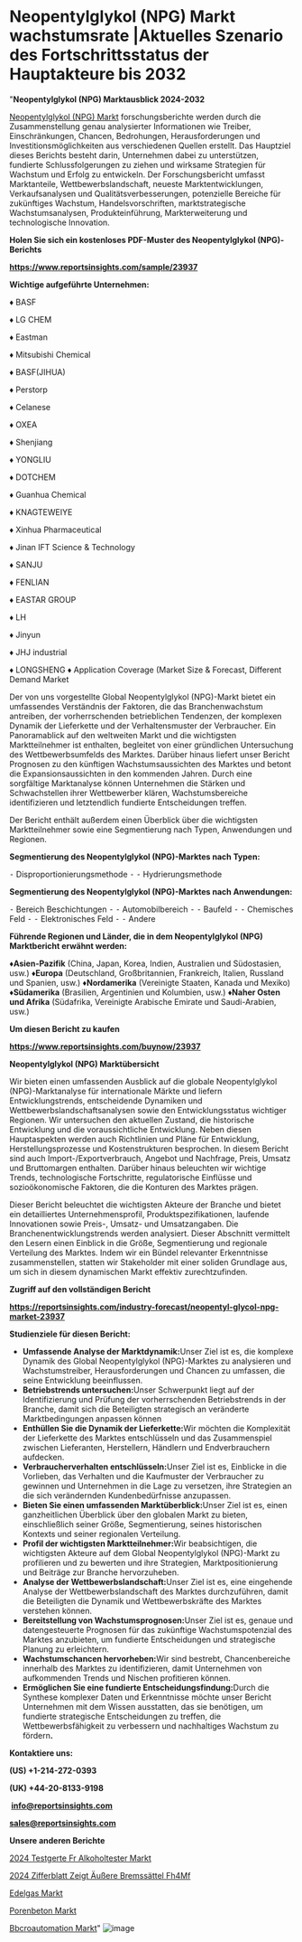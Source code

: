 # Neopentylglykol (NPG) Markt wachstumsrate |Aktuelles Szenario des Fortschrittsstatus der Hauptakteure bis 2032

"<strong><b>Neopentylglykol (NPG) Marktausblick 2024-2032</b></strong>

<a href=https://www.reportsinsights.com/sample/23937>Neopentylglykol (NPG) Markt</a> forschungsberichte werden durch die Zusammenstellung genau analysierter Informationen wie Treiber, Einschränkungen, Chancen, Bedrohungen, Herausforderungen und Investitionsmöglichkeiten aus verschiedenen Quellen erstellt. Das Hauptziel dieses Berichts besteht darin, Unternehmen dabei zu unterstützen, fundierte Schlussfolgerungen zu ziehen und wirksame Strategien für Wachstum und Erfolg zu entwickeln. Der Forschungsbericht umfasst Marktanteile, Wettbewerbslandschaft, neueste Marktentwicklungen, Verkaufsanalysen und Qualitätsverbesserungen, potenzielle Bereiche für zukünftiges Wachstum, Handelsvorschriften, marktstrategische Wachstumsanalysen, Produkteinführung, Markterweiterung und technologische Innovation.

<strong><b>Holen Sie sich ein kostenloses PDF-Muster des Neopentylglykol (NPG)-Berichts</b></strong>

<a href=https://www.reportsinsights.com/sample/23937><strong><u>https://www.reportsinsights.com/sample/23937</u></strong></a>

<strong>Wichtige aufgeführte Unternehmen:</strong>

♦ BASF

♦ LG CHEM

♦ Eastman

♦ Mitsubishi Chemical

♦ BASF(JIHUA)

♦ Perstorp

♦ Celanese

♦ OXEA

♦ Shenjiang

♦ YONGLIU

♦ DOTCHEM

♦ Guanhua Chemical

♦ KNAGTEWEIYE

♦ Xinhua Pharmaceutical

♦ Jinan IFT Science & Technology

♦ SANJU

♦ FENLIAN

♦ EASTAR GROUP

♦ LH

♦ Jinyun

♦ JHJ industrial

♦ LONGSHENG
♦ Application Coverage (Market Size & Forecast, Different Demand Market

Der von uns vorgestellte Global Neopentylglykol (NPG)-Markt bietet ein umfassendes Verständnis der Faktoren, die das Branchenwachstum antreiben, der vorherrschenden betrieblichen Tendenzen, der komplexen Dynamik der Lieferkette und der Verhaltensmuster der Verbraucher. Ein Panoramablick auf den weltweiten Markt und die wichtigsten Marktteilnehmer ist enthalten, begleitet von einer gründlichen Untersuchung des Wettbewerbsumfelds des Marktes. Darüber hinaus liefert unser Bericht Prognosen zu den künftigen Wachstumsaussichten des Marktes und betont die Expansionsaussichten in den kommenden Jahren. Durch eine sorgfältige Marktanalyse können Unternehmen die Stärken und Schwachstellen ihrer Wettbewerber klären, Wachstumsbereiche identifizieren und letztendlich fundierte Entscheidungen treffen.

Der Bericht enthält außerdem einen Überblick über die wichtigsten Marktteilnehmer sowie eine Segmentierung nach Typen, Anwendungen und Regionen.

<strong>Segmentierung des Neopentylglykol (NPG)-Marktes nach Typen:</strong>

⁃ Disproportionierungsmethode
⁃ ⁃ Hydrierungsmethode

<strong>Segmentierung des Neopentylglykol (NPG)-Marktes nach Anwendungen:</strong>

⁃ Bereich Beschichtungen
⁃ ⁃ Automobilbereich
⁃ ⁃ Baufeld
⁃ ⁃ Chemisches Feld
⁃ ⁃ Elektronisches Feld
⁃ ⁃ Andere

<strong><b>Führende Regionen und Länder, die in dem Neopentylglykol (NPG) Marktbericht erwähnt werden:</b></strong>

<strong><b>♦Asien-Pazifik</b></strong> (China, Japan, Korea, Indien, Australien und Südostasien, usw.)
<strong><b>♦Europa</b></strong> (Deutschland, Großbritannien, Frankreich, Italien, Russland und Spanien, usw.)
♦<strong><b>Nordamerika</b></strong> (Vereinigte Staaten, Kanada und Mexiko)
<strong><b>♦Südamerika</b></strong> (Brasilien, Argentinien und Kolumbien, usw.)
<strong><b>♦Naher Osten und Afrika</b></strong> (Südafrika, Vereinigte Arabische Emirate und Saudi-Arabien, usw.)

<strong>Um diesen Bericht zu kaufen</strong>

<a href=https://www.reportsinsights.com/buynow/23937><strong><u>https://www.reportsinsights.com/buynow/23937</u></strong></a>

<strong>Neopentylglykol (NPG) Marktübersicht</strong>

Wir bieten einen umfassenden Ausblick auf die globale Neopentylglykol (NPG)-Marktanalyse für internationale Märkte und liefern Entwicklungstrends, entscheidende Dynamiken und Wettbewerbslandschaftsanalysen sowie den Entwicklungsstatus wichtiger Regionen. Wir untersuchen den aktuellen Zustand, die historische Entwicklung und die voraussichtliche Entwicklung. Neben diesen Hauptaspekten werden auch Richtlinien und Pläne für Entwicklung, Herstellungsprozesse und Kostenstrukturen besprochen. In diesem Bericht sind auch Import-/Exportverbrauch, Angebot und Nachfrage, Preis, Umsatz und Bruttomargen enthalten. Darüber hinaus beleuchten wir wichtige Trends, technologische Fortschritte, regulatorische Einflüsse und sozioökonomische Faktoren, die die Konturen des Marktes prägen.

Dieser Bericht beleuchtet die wichtigsten Akteure der Branche und bietet ein detailliertes Unternehmensprofil, Produktspezifikationen, laufende Innovationen sowie Preis-, Umsatz- und Umsatzangaben. Die Branchenentwicklungstrends werden analysiert. Dieser Abschnitt vermittelt den Lesern einen Einblick in die Größe, Segmentierung und regionale Verteilung des Marktes. Indem wir ein Bündel relevanter Erkenntnisse zusammenstellen, statten wir Stakeholder mit einer soliden Grundlage aus, um sich in diesem dynamischen Markt effektiv zurechtzufinden.

<strong>Zugriff auf den vollständigen Bericht</strong>

<a href=https://reportsinsights.com/industry-forecast/neopentyl-glycol-npg-market-23937><strong>https://reportsinsights.com/industry-forecast/neopentyl-glycol-npg-market-23937</strong></a>

<strong>Studienziele für diesen Bericht:</strong>
<ul>
  <li><strong>Umfassende Analyse der Marktdynamik:</strong>Unser Ziel ist es, die komplexe Dynamik des Global Neopentylglykol (NPG)-Marktes zu analysieren und Wachstumstreiber, Herausforderungen und Chancen zu umfassen, die seine Entwicklung beeinflussen.</li>
  <li><strong>Betriebstrends untersuchen:</strong>Unser Schwerpunkt liegt auf der Identifizierung und Prüfung der vorherrschenden Betriebstrends in der Branche, damit sich die Beteiligten strategisch an veränderte Marktbedingungen anpassen können</li>
  <li><strong>Enthüllen Sie die Dynamik der Lieferkette:</strong>Wir möchten die Komplexität der Lieferkette des Marktes entschlüsseln und das Zusammenspiel zwischen Lieferanten, Herstellern, Händlern und Endverbrauchern aufdecken.</li>
  <li><strong>Verbraucherverhalten entschlüsseln:</strong>Unser Ziel ist es, Einblicke in die Vorlieben, das Verhalten und die Kaufmuster der Verbraucher zu gewinnen und Unternehmen in die Lage zu versetzen, ihre Strategien an die sich verändernden Kundenbedürfnisse anzupassen.</li>
  <li><strong>Bieten Sie einen umfassenden Marktüberblick:</strong>Unser Ziel ist es, einen ganzheitlichen Überblick über den globalen Markt zu bieten, einschließlich seiner Größe, Segmentierung, seines historischen Kontexts und seiner regionalen Verteilung.</li>
  <li><strong>Profil der wichtigsten Marktteilnehmer:</strong>Wir beabsichtigen, die wichtigsten Akteure auf dem Global Neopentylglykol (NPG)-Markt zu profilieren und zu bewerten und ihre Strategien, Marktpositionierung und Beiträge zur Branche hervorzuheben.</li>
  <li><strong>Analyse der Wettbewerbslandschaft:</strong>Unser Ziel ist es, eine eingehende Analyse der Wettbewerbslandschaft des Marktes durchzuführen, damit die Beteiligten die Dynamik und Wettbewerbskräfte des Marktes verstehen können.</li>
  <li><strong>Bereitstellung von Wachstumsprognosen:</strong>Unser Ziel ist es, genaue und datengesteuerte Prognosen für das zukünftige Wachstumspotenzial des Marktes anzubieten, um fundierte Entscheidungen und strategische Planung zu erleichtern.</li>
  <li><strong>Wachstumschancen hervorheben:</strong>Wir sind bestrebt, Chancenbereiche innerhalb des Marktes zu identifizieren, damit Unternehmen von aufkommenden Trends und Nischen profitieren können.</li>
  <li><strong>Ermöglichen Sie eine fundierte Entscheidungsfindung:</strong>Durch die Synthese komplexer Daten und Erkenntnisse möchte unser Bericht Unternehmen mit dem Wissen ausstatten, das sie benötigen, um fundierte strategische Entscheidungen zu treffen, die Wettbewerbsfähigkeit zu verbessern und nachhaltiges Wachstum zu fördern<strong>.</strong></li>
</ul>
<strong>Kontaktiere uns:</strong>

<strong>(US) +1-214-272-0393</strong>

<strong>(UK) +44-20-8133-9198</strong>

<strong> </strong><a href=info@reportsinsights.com><strong><u>info@reportsinsights.com</u></strong></a>

<a href=sales@reportsinsights.com><strong><u>sales@reportsinsights.com</u></strong></a>

<strong>Unsere anderen Berichte</strong>

<a href=https://de.linkedin.com/pulse/2024-testger%C3%A4te-f%C3%BCr-alkoholtester-markt-herausforderungen-jczdf/>2024 Testgerte Fr Alkoholtester Markt</a>

<a href=https://de.linkedin.com/pulse/2024-zifferblatt-zeigt-äußere-bremssättel-fh4mf/>2024 Zifferblatt Zeigt Äußere Bremssättel Fh4Mf</a>

<a href=https://de.linkedin.com/pulse/edelgas-markt-bis-2030-tiefere-einblicke-gewähren>Edelgas Markt</a>

<a href=https://de.linkedin.com/pulse/porenbeton-markt-neueste-analyse-wachstumstreiber-mfroc>Porenbeton Markt</a>

<a href=https://de.linkedin.com/pulse/b%C3%BCroautomation-markt-treibt-das-wachstum-voran-8dsoc/>Bbcroautomation Markt</a>"
![image](https://github.com/Jaayaachit/RItrends/assets/158452289/eee83ee5-4ce0-4671-84ad-328cca4058cd)

